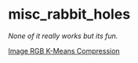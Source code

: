 # misc_rabbit_holes

_None of it really works but its fun._

[Image RGB K-Means Compression](./image_rgb_kmeans_compression)
